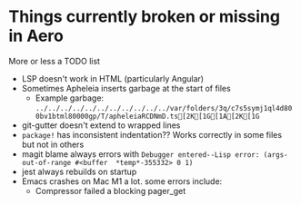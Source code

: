 # Things currently broken or missing in Aero

More or less a TODO list

- LSP doesn't work in HTML (particularly Angular)
- Sometimes Apheleia inserts garbage at the start of files
    - Example garbage: `../../../../../../../../../../../var/folders/3q/c7s5symj1ql4d800bv1btml80000gp/T/apheleiaRCDNmD.ts[2K[1G[1A[2K[1G`
- git-gutter doesn't extend to wrapped lines
- `package!` has inconsistent indentation?? Works correctly in some files but not in others
- magit blame always errors with `Debugger entered--Lisp error: (args-out-of-range #<buffer  *temp*-355332> 0 1)`
- jest always rebuilds on startup
- Emacs crashes on Mac M1 a lot. some errors include:
    - Compressor failed a blocking pager_get
